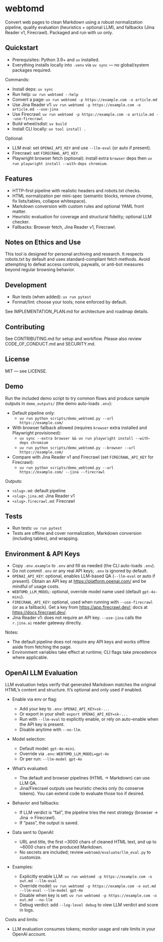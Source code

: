 # webtomd

Convert web pages to clean Markdown using a robust normalization pipeline, quality evaluation (heuristics + optional LLM), and fallbacks (Jina Reader v1, Firecrawl). Packaged and run with uv only.

## Quickstart

- Prerequisites: Python 3.9+ and `uv` installed.
- Everything installs locally into `.venv` via `uv sync` — no global/system packages required.

Commands:

- Install deps: `uv sync`
- Run help: `uv run webtomd --help`
- Convert a page: `uv run webtomd -p https://example.com -o article.md`
- Use Jina Reader v1: `uv run webtomd -p https://example.com -o article.md --use-jina`
- Use Firecrawl: `uv run webtomd -p https://example.com -o article.md --use-firecrawl`
- Build wheel/sdist: `uv build`
- Install CLI locally: `uv tool install .`

Optional:

- LLM eval: set `OPENAI_API_KEY` and use `--llm-eval` (or auto if present).
- Firecrawl: set `FIRECRAWL_API_KEY`.
- Playwright browser fetch (optional): install extra `browser` deps then `uv run playwright install --with-deps chromium`.

## Features

- HTTP-first pipeline with realistic headers and robots.txt checks.
- HTML normalization per mini-spec (semantic blocks, remove chrome, fix lists/tables, collapse whitespace).
- Markdown conversion with custom rules and optional YAML front matter.
- Heuristic evaluation for coverage and structural fidelity; optional LLM checker.
- Fallbacks: Browser fetch, Jina Reader v1, Firecrawl.

## Notes on Ethics and Use

This tool is designed for personal archiving and research. It respects robots.txt by default and uses standard-compliant fetch methods. Avoid attempting to defeat access controls, paywalls, or anti-bot measures beyond regular browsing behavior.

## Development

- Run tests (when added): `uv run pytest`
- Format/lint: choose your tools; none enforced by default.

See IMPLEMENTATION_PLAN.md for architecture and roadmap details.

## Contributing

See CONTRIBUTING.md for setup and workflow. Please also review CODE_OF_CONDUCT.md and SECURITY.md.

## License

MIT — see LICENSE.

## Demo

Run the included demo script to try common flows and produce sample outputs in `demo_outputs/` (the demo auto-loads `.env`):

- Default pipeline only:
  - `uv run python scripts/demo_webtomd.py --url https://example.com/`
- With browser fallback allowed (requires `browser` extra installed and Playwright provisioned):
  - `uv sync --extra browser && uv run playwright install --with-deps chromium`
  - `uv run python scripts/demo_webtomd.py --browser --url https://example.com/`
- Compare with Jina Reader v1 and Firecrawl (set `FIRECRAWL_API_KEY` for Firecrawl):
  - `uv run python scripts/demo_webtomd.py --url https://example.com/ --jina --firecrawl`

Outputs:
- `<slug>.md`: default pipeline
- `<slug>.jina.md`: Jina Reader v1
- `<slug>.firecrawl.md`: Firecrawl

## Tests

- Run tests: `uv run pytest`
- Tests are offline and cover normalization, Markdown conversion (including tables), and wrapping.

## Environment & API Keys

- Copy `.env.example` to `.env` and fill as needed (the CLI auto-loads `.env`).
- Do not commit `.env` or any real API keys; `.env` is ignored by default.
- `OPENAI_API_KEY`: optional, enables LLM-based QA (`--llm-eval` or auto if present). Obtain an API key at https://platform.openai.com/ and be mindful of usage costs.
- `WEBTOMD_LLM_MODEL`: optional, override model name used (default `gpt-4o-mini`).
- `FIRECRAWL_API_KEY`: optional, used when running with `--use-firecrawl` (or as a fallback). Get a key from https://app.firecrawl.dev/; docs at https://docs.firecrawl.dev/.
- Jina Reader v1: does not require an API key. `--use-jina` calls the `r.jina.ai` reader gateway directly.

Notes:
- The default pipeline does not require any API keys and works offline aside from fetching the page.
- Environment variables take effect at runtime; CLI flags take precedence where applicable.

## OpenAI LLM Evaluation

LLM evaluation helps verify that generated Markdown matches the original HTML’s content and structure. It’s optional and only used if enabled.

- Enable via env or flag:
  - Add your key to `.env`: `OPENAI_API_KEY=sk-...`
  - Or export in your shell: `export OPENAI_API_KEY=sk-...`
  - Run with `--llm-eval` to explicitly enable, or rely on auto-enable when the API key is present.
  - Disable anytime with `--no-llm`.

- Model selection:
  - Default model: `gpt-4o-mini`.
  - Override via `.env`: `WEBTOMD_LLM_MODEL=gpt-4o`
  - Or per run: `--llm-model gpt-4o`

- What’s evaluated:
  - The default and browser pipelines (HTML → Markdown) can use LLM QA.
  - Jina/Firecrawl outputs use heuristic checks only (to conserve tokens). You can extend code to evaluate those too if desired.

- Behavior and fallbacks:
  - If LLM verdict is “fail”, the pipeline tries the next strategy (browser → Jina → Firecrawl).
  - If “pass”, the output is saved.

- Data sent to OpenAI:
  - URL and title, the first ~3000 chars of cleaned HTML text, and up to ~6000 chars of the produced Markdown.
  - No secrets are included; review `webtomd/evaluate/llm_eval.py` to customize.

- Examples:
  - Explicitly enable LLM: `uv run webtomd -p https://example.com -o out.md --llm-eval`
  - Override model: `uv run webtomd -p https://example.com -o out.md --llm-eval --llm-model gpt-4o`
  - Disable when key is set: `uv run webtomd -p https://example.com -o out.md --no-llm`
  - Debug verdict: add `--log-level debug` to view LLM verdict and score in logs.

Costs and limits:
- LLM evaluation consumes tokens; monitor usage and rate limits in your OpenAI account.
